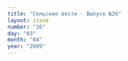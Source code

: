 ```yaml
---
title: "Сельские вести - Выпуск №26"
layout: issue
number: "26"
day: "03"
month: "04"
year: "2009"
---
```

